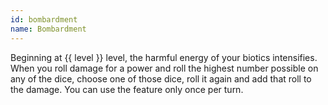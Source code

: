 ```yaml
---
id: bombardment
name: Bombardment
---
```

Beginning at {{ level }} level, the harmful energy of your biotics intensifies. When you roll damage for a power and roll the
highest number possible on any of the dice, choose one of those dice, roll it again and add that roll to the damage.
You can use the feature only once per turn.
